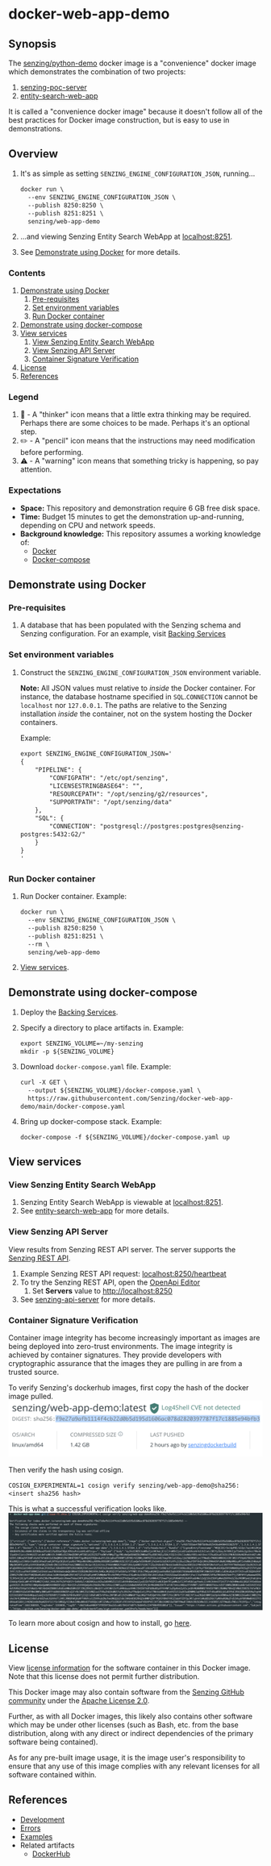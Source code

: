 # docker-web-app-demo

## Synopsis

The [senzing/python-demo](https://hub.docker.com/r/senzing/python-demo)
docker image is a "convenience" docker image
which demonstrates the combination of two projects:

1. [senzing-poc-server](https://github.com/Senzing/senzing-poc-server)
1. [entity-search-web-app](https://github.com/Senzing/entity-search-web-app)

It is called a "convenience docker image" because it doesn't follow all of the best practices
for Docker image construction, but is easy to use in demonstrations.

## Overview

1. It's as simple as setting `SENZING_ENGINE_CONFIGURATION_JSON`, running...

    ```console
    docker run \
      --env SENZING_ENGINE_CONFIGURATION_JSON \
      --publish 8250:8250 \
      --publish 8251:8251 \
      senzing/web-app-demo
    ```

1. ...and viewing Senzing Entity Search WebApp at
   [localhost:8251](http://localhost:8251).

1. See
   [Demonstrate using Docker](#demonstrate-using-docker)
   for more details.

### Contents

1. [Demonstrate using Docker](#demonstrate-using-docker)
    1. [Pre-requisites](#pre-requisites)
    1. [Set environment variables](#set-environment-variables)
    1. [Run Docker container](#run-docker-container)
1. [Demonstrate using docker-compose](#demonstrate-using-docker-compose)
1. [View services](#view-services)
    1. [View Senzing Entity Search WebApp](#view-senzing-entity-search-webapp)
    1. [View Senzing API Server](#view-senzing-api-server)
    1. [Container Signature Verification](#container-signature-verification)
1. [License](#license)
1. [References](#references)

### Legend

1. :thinking: - A "thinker" icon means that a little extra thinking may be required.
   Perhaps there are some choices to be made.
   Perhaps it's an optional step.
1. :pencil2: - A "pencil" icon means that the instructions may need modification before performing.
1. :warning: - A "warning" icon means that something tricky is happening, so pay attention.

### Expectations

- **Space:** This repository and demonstration require 6 GB free disk space.
- **Time:** Budget 15 minutes to get the demonstration up-and-running, depending on CPU and network speeds.
- **Background knowledge:** This repository assumes a working knowledge of:
  - [Docker](https://github.com/Senzing/knowledge-base/blob/main/WHATIS/docker.md)
  - [Docker-compose](https://github.com/Senzing/knowledge-base/blob/main/WHATIS/docker-compose.md)

## Demonstrate using Docker

### Pre-requisites

1. A database that has been populated with the Senzing schema and Senzing configuration.
   For an example, visit
   [Backing Services](https://github.com/Senzing/knowledge-base/blob/main/HOWTO/deploy-rabbitmq-postgresql-backing-services.md#using-docker-compose)

### Set environment variables

1. Construct the `SENZING_ENGINE_CONFIGURATION_JSON` environment variable.

   **Note:** All JSON values must relative to *inside* the Docker container.
   For instance, the database hostname specified in `SQL`.`CONNECTION`
   cannot be `localhost` nor `127.0.0.1`.
   The paths are relative to the Senzing installation *inside* the container,
   not on the system hosting the Docker containers.

   Example:

    ```console
    export SENZING_ENGINE_CONFIGURATION_JSON='
    {
        "PIPELINE": {
            "CONFIGPATH": "/etc/opt/senzing",
            "LICENSESTRINGBASE64": "",
            "RESOURCEPATH": "/opt/senzing/g2/resources",
            "SUPPORTPATH": "/opt/senzing/data"
        },
        "SQL": {
            "CONNECTION": "postgresql://postgres:postgres@senzing-postgres:5432:G2/"
        }
    }
    '
    ```

### Run Docker container

1. Run Docker container.
   Example:

    ```console
    docker run \
      --env SENZING_ENGINE_CONFIGURATION_JSON \
      --publish 8250:8250 \
      --publish 8251:8251 \
      --rm \
      senzing/web-app-demo
    ```

1. [View services](#view-services).

## Demonstrate using docker-compose

1. Deploy the
   [Backing Services](https://github.com/Senzing/knowledge-base/blob/main/HOWTO/deploy-rabbitmq-postgresql-backing-services.md#using-docker-compose).

1. Specify a directory to place artifacts in.
   Example:

    ```console
    export SENZING_VOLUME=~/my-senzing
    mkdir -p ${SENZING_VOLUME}

    ```

1. Download `docker-compose.yaml` file.
   Example:

    ```console
    curl -X GET \
      --output ${SENZING_VOLUME}/docker-compose.yaml \
      https://raw.githubusercontent.com/Senzing/docker-web-app-demo/main/docker-compose.yaml

    ```

1. Bring up docker-compose stack.
   Example:

    ```console
    docker-compose -f ${SENZING_VOLUME}/docker-compose.yaml up

    ```

## View services

### View Senzing Entity Search WebApp

1. Senzing Entity Search WebApp is viewable at
   [localhost:8251](http://localhost:8251).
1. See
   [entity-search-web-app](https://github.com/Senzing/entity-search-web-app)
   for more details.

### View Senzing API Server

View results from Senzing REST API server.
The server supports the
[Senzing REST API](https://github.com/Senzing/senzing-rest-api-specification).

1. Example Senzing REST API request:
   [localhost:8250/heartbeat](http://localhost:8250/heartbeat)
1. To try the Senzing REST API, open the
   [OpenApi Editor](https://petstore.swagger.io/?url=https://raw.githubusercontent.com/Senzing/senzing-rest-api-specification/main/senzing-rest-api.yaml)
    1. Set **Servers** value to [http://localhost:8250](http://localhost:8250)
1. See
   [senzing-api-server](https://github.com/Senzing/senzing-api-server)
   for more details.

### Container Signature Verification

Container image integrity has become increasingly important as images are being deployed into zero-trust environments. The image integrity is achieved by container signatures. They provide developers with cryptographic assurance that the images they are pulling in are from a trusted source.

To verify Senzing's dockerhub images, first copy the hash of the docker image pulled.
![dockerhub hash](assets/dockerhub_hash.png)

Then verify the hash using cosign.

```console
COSIGN_EXPERIMENTAL=1 cosign verify senzing/web-app-demo@sha256:<insert sha256 hash>
```

This is what a successful verification looks like.
![cosign verify](assets/cosign_verify.png)

To learn more about cosign and how to install, go [here](https://github.com/sigstore/cosign).

## License

View
[license information](https://senzing.com/end-user-license-agreement/)
for the software container in this Docker image.
Note that this license does not permit further distribution.

This Docker image may also contain software from the
[Senzing GitHub community](https://github.com/Senzing/)
under the
[Apache License 2.0](https://www.apache.org/licenses/LICENSE-2.0).

Further, as with all Docker images,
this likely also contains other software which may be under other licenses
(such as Bash, etc. from the base distribution,
along with any direct or indirect dependencies of the primary software being contained).

As for any pre-built image usage,
it is the image user's responsibility to ensure that any use of this image complies
with any relevant licenses for all software contained within.

## References

- [Development](docs/development.md)
- [Errors](docs/errors.md)
- [Examples](docs/examples.md)
- Related artifacts
  - [DockerHub](https://hub.docker.com/r/senzing/web-app-demo)
